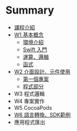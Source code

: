 # Summary

* [課程介紹](README.md)
* [W1 基本概念](w1.md)
  * [環境介紹](w1/mac.md)
  * [Swift 入門](w1/swiftbasic.md)
  * [運算、邏輯](w1/cal.md)
  * [函式](w1/function.md)
* [W2 介面設計、元件使用](w2-yuan.md)
  * [第一個專案](w2/open.md)
  * [程式部分](w2/code.md)
* W3 程式邏輯
* W4 專案實作
* W5 CocoaPods
* [W6 語言轉換、SDK範例](w6-sdk.md)
* 應用程式匯出

